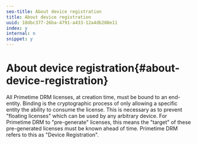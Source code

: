 ```yaml
---
seo-title: About device registration
title: About device registration
uuid: 18dbc377-26ba-4791-a433-12a4db208e11
index: y
internal: n
snippet: y
---
```


# About device registration{#about-device-registration}

All Primetime DRM licenses, at creation time, must be bound to an end-entity. Binding is the cryptographic process of only allowing a specific entity the ability to consume the license. This is necessary as to prevent "floating licenses" which can be used by any arbitrary device. For Primetime DRM to "pre-generate" licenses, this means the "target" of these pre-generated licenses must be known ahead of time. Primetime DRM refers to this as "Device Registration". 
